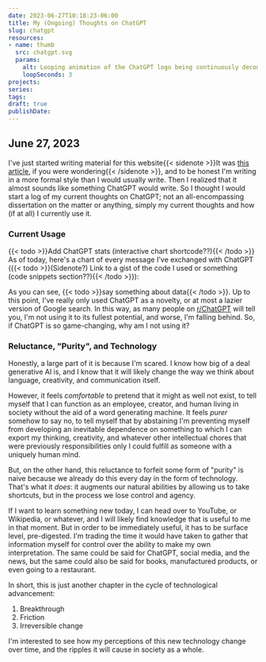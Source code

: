 ```yaml
---
date: 2023-06-27T10:18:23-06:00
title: My (Ongoing) Thoughts on ChatGPT
slug: chatgpt
resources:
- name: thumb
  src: chatgpt.svg
  params:
    alt: Looping animation of the ChatGPT logo being continuously deconstructed and redrawn.
    loopSeconds: 3
projects:
series:
tags:
draft: true
publishDate:
---
```


## June 27, 2023

I've just started writing material for this website{{< sidenote >}}It was [this article](/posts/2023-06-27_projects-intro), if you were wondering{{< /sidenote >}}, and to be honest I'm writing in a more formal style than I would usually write. Then I realized that it almost sounds like something ChatGPT would write. So I thought I would start a log of my current thoughts on ChatGPT; not an all-encompassing dissertation on the matter or anything, simply my current thoughts and how (if at all) I currently use it.

### Current Usage

{{< todo >}}Add ChatGPT stats (interactive chart shortcode??){{< /todo >}}
As of today, here's a chart of every message I've exchanged with ChatGPT ({{< todo >}}(Sidenote?) Link to a gist of the code I used or something (code snippets section??){{< /todo >}}):

As you can see, {{< todo >}}say something about data{{< /todo >}}. Up to this point, I've really only used ChatGPT as a novelty, or at most a lazier version of Google search. In this way, as many people on [r/ChatGPT](https://www.reddit.com/r/ChatGPT) will tell you, I'm not using it to its fullest potential, and worse, I'm falling behind. So, if ChatGPT is so game-changing, why am I not using it?

### Reluctance, "Purity", and Technology

Honestly, a large part of it is because I'm scared. I know how big of a deal generative AI is, and I know that it will likely change the way we think about language, creativity, and communication itself.

However, it feels *comfortable* to pretend that it might as well not exist, to tell myself that I can function as an employee, creator, and human living in society without the aid of a word generating machine. It feels *purer* somehow to say no, to tell myself that by abstaining I'm preventing myself from developing an inevitable dependence on something to which I can export my thinking, creativity, and whatever other intellectual chores that were previously responsibilities only I could fulfill as someone with a uniquely human mind.

But, on the other hand, this reluctance to forfeit some form of "purity" is naive because we already do this every day in the form of technology. That's what it *does*: it augments our natural abilities by allowing us to take shortcuts, but in the process we lose control and agency.

If I want to learn something new today, I can head over to YouTube, or Wikipedia, or whatever, and I will likely find knowledge that is useful to me in that moment. But in order to be immediately useful, it has to be surface level, pre-digested. I'm trading the time it would have taken to gather that information myself for control over the ability to make my own interpretation. The same could be said for ChatGPT, social media, and the news, but the same could also be said for books, manufactured products, or even going to a restaurant.

In short, this is just another chapter in the cycle of technological advancement:
1. Breakthrough
2. Friction
3. Irreversible change

I'm interested to see how my perceptions of this new technology change over time, and the ripples it will cause in society as a whole.